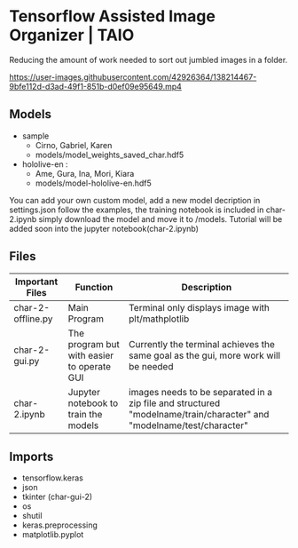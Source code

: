 # Tensorflow Assisted Image Organizer | TAIO
 Reducing the amount of work needed to sort out jumbled images in a folder.



https://user-images.githubusercontent.com/42926364/138214467-9bfe112d-d3ad-49f1-851b-d0ef09e95649.mp4



 ## Models
  - sample
    - Cirno, Gabriel, Karen
    - models/model_weights_saved_char.hdf5
  - hololive-en : 
    - Ame, Gura, Ina, Mori, Kiara
    - models/model-hololive-en.hdf5

 You can add your own custom model, add a new model decription in settings.json follow the examples, the training notebook is included in  char-2.ipynb simply download the model and move it to /models. Tutorial will be added soon into the jupyter notebook(char-2.ipynb)

## Files

Important Files | Function | Description
------------ | ------------- | ------------- 
char-2-offline.py | Main Program | Terminal only displays image with plt/mathplotlib
char-2-gui.py | The program but with easier to operate GUI | Currently the terminal achieves the same goal as the gui, more work will be needed
char-2.ipynb | Jupyter notebook to train the models | images needs to be separated in a zip file and structured "modelname/train/character" and "modelname/test/character"

## Imports
* tensorflow.keras
* json
* tkinter (char-gui-2)
* os
* shutil
* keras.preprocessing
* matplotlib.pyplot
